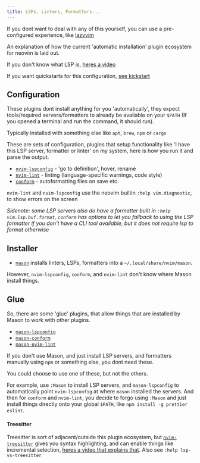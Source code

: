 ```yaml
---
title: LSPs, Linters, Formatters...
---
```


If you dont want to deal with any of this yourself, you can use a pre-configured experience, like [lazyvim](https://github.com/LazyVim/LazyVim)

An explanation of how the current 'automatic installation' plugin ecosystem for neovim is laid out.

If you don't know what LSP is, [heres a video](https://www.youtube.com/watch?v=LaS32vctfOY)

If you want quickstarts for this configuration, [see kickstart](https://github.com/nvim-lua/kickstart.nvim)

## Configuration

These plugins dont install anything for you 'automatically', they expect tools/required servers/formatters to already be available on your `$PATH` (If you opened a terminal and run the command, it should run).

Typically installed with something else like `apt`, `brew`, `npm` or `cargo`

These are sets of configuration, plugins that setup functionality like 'I have this LSP server, formatter or linter' on my system, here is how you run it and parse the output.

- [`nvim-lspconfig`](https://github.com/neovim/nvim-lspconfig/) - 'go to definition', hover, rename
- [`nvim-lint`](https://github.com/mfussenegger/nvim-lint) - linting (language-specific warnings, code style)
- [`conform`](https://github.com/stevearc/conform.nvim) - autoformatting files on save etc.

`nvim-lint` and `nvim-lspconfig` use the neovim builtin `:help vim.diagnostic`, to show errors on the screen

_Sidenote: some LSP servers also do have a formatter built in `:help vim.lsp.buf.format`, `conform` has options to let you fallback to using the LSP formatter if you don't have a CLI tool available, but it does not require lsp to format otherwise_

## Installer

- [`mason`](https://github.com/williamboman/mason.nvim) installs linters, LSPs, formatters into a `~/.local/share/nvim/mason`.

However, `nvim-lspconfig`, `conform`, and `nvim-lint` don't know where Mason install things.

## Glue

So, there are some 'glue' plugins, that allow things that are installed by Mason to work with other plugins.

- [`mason-lspconfig`](https://github.com/williamboman/mason-lspconfig.nvim)
- [`mason-conform`](https://github.com/zapling/mason-conform.nvim)
- [`mason-nvim-lint`](https://github.com/rshkarin/mason-nvim-lint)

If you don't use Mason, and just install LSP servers, and formatters manually using `npm` or something else, you dont need these.

You could choose to use one of these, but not the others.

For example, use `:Mason` to install LSP servers, and `mason-lspconfig` to automatically point `nvim-lspconfig` at where `mason` installed the servers. And then for `conform` and `nvim-lint`, you decide to forgo using `:Mason` and just install things directly onto your global `$PATH`, like `npm install -g prettier eslint`.

#### Treesitter

Treesitter is sort of adjacent/outside this plugin ecosystem, but [`nvim-treesitter`](https://github.com/nvim-treesitter/nvim-treesitter) gives you syntax highlighting, and can enable things like incremental selection, [heres a video that explains that](https://www.youtube.com/watch?v=09-9LltqWLY). Also see `:help lsp-vs-treesitter`
